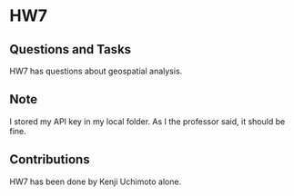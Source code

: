 # HW7

## Questions and Tasks
HW7 has questions about geospatial analysis.

## Note
I stored my API key in my local folder. As I the professor said, it should be fine.

## Contributions
HW7 has been done by Kenji Uchimoto alone. 

